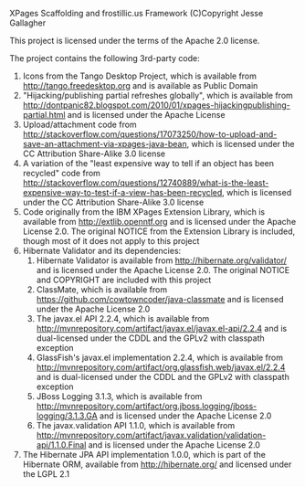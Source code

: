 XPages Scaffolding and frostillic.us Framework
(C)Copyright Jesse Gallagher

This project is licensed under the terms of the Apache 2.0 license.

The project contains the following 3rd-party code:

1. Icons from the Tango Desktop Project, which is available from http://tango.freedesktop.org and is available as Public Domain
2. "Hijacking/publishing partial refreshes globally", which is available from http://dontpanic82.blogspot.com/2010/01/xpages-hijackingpublishing-partial.html and is licensed under the Apache License
3. Upload/attachment code from http://stackoverflow.com/questions/17073250/how-to-upload-and-save-an-attachment-via-xpages-java-bean, which is licensed under the CC Attribution Share-Alike 3.0 license
4. A variation of the "least expensive way to tell if an object has been recycled" code from http://stackoverflow.com/questions/12740889/what-is-the-least-expensive-way-to-test-if-a-view-has-been-recycled, which is licensed under the CC Attribution Share-Alike 3.0 license
5. Code originally from the IBM XPages Extension Library, which is available from http://extlib.openntf.org and is licensed under the Apache License 2.0. The original NOTICE from the Extension Library is included, though most of it does not apply to this project
6. Hibernate Validator and its dependencies:
	1. Hibernate Validator is available from http://hibernate.org/validator/ and is licensed under the Apache License 2.0. The original NOTICE and COPYRIGHT are included with this project
	2. ClassMate, which is available from https://github.com/cowtowncoder/java-classmate and is licensed under the Apache License 2.0
	3. The javax.el API 2.2.4, which is available from http://mvnrepository.com/artifact/javax.el/javax.el-api/2.2.4 and is dual-licensed under the CDDL and the GPLv2 with classpath exception
	4. GlassFish's javax.el implementation 2.2.4, which is available from http://mvnrepository.com/artifact/org.glassfish.web/javax.el/2.2.4 and is dual-licensed under the CDDL and the GPLv2 with classpath exception
	5. JBoss Logging 3.1.3, which is available from http://mvnrepository.com/artifact/org.jboss.logging/jboss-logging/3.1.3.GA and is licensed under the Apache License 2.0
	6. The javax.validation API 1.1.0, which is available from http://mvnrepository.com/artifact/javax.validation/validation-api/1.1.0.Final and is licensed under the Apache License 2.0
7. The Hibernate JPA API implementation 1.0.0, which is part of the Hibernate ORM, available from http://hibernate.org/ and licensed under the LGPL 2.1